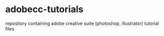 # adobecc-tutorials
repository containing adobe creative suite (photoshop, illustrator) tutorial files
